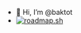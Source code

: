 - 👋 Hi, I’m @baktot
-  <a href="https://roadmap.sh"><img src="https://roadmap.sh/card/tall/68416b82a7a6cad70767f20f?variant=dark" alt="roadmap.sh"/></a>

<!---
baktot/baktot is a ✨ special ✨ repository because its `README.md` (this file) appears on your GitHub profile.
You can click the Preview link to take a look at your changes.
--->
